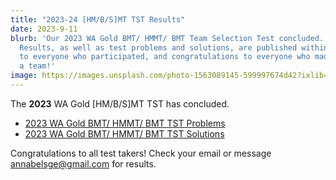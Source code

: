 ```yaml
---
title: "2023-24 [HM/B/S]MT TST Results"
date: 2023-9-11
blurb: 'Our 2023 WA Gold BMT/ HMMT/ BMT Team Selection Test concluded.
  Results, as well as test problems and solutions, are published within. Thanks
  to everyone who participated, and congratulations to everyone who made it onto
  a team!'
image: https://images.unsplash.com/photo-1563089145-599997674d42?ixlib=rb-4.0.3&ixid=M3wxMjA3fDB8MHxwaG90by1wYWdlfHx8fGVufDB8fHx8fA%3D%3D&auto=format&fit=crop&w=800
---
```


The **2023** WA Gold [HM/B/S]MT TST has concluded.

- [2023 WA Gold BMT/ HMMT/ BMT TST Problems](https://drive.google.com/file/d/1Ffh9y84WfxLJHPDtALjgpiPpuhq2I1qm/view?usp=sharing)
- [2023 WA Gold BMT/ HMMT/ BMT TST Solutions](https://drive.google.com/file/d/1u9SgM_c1pP7Z5sldFlSON8IiuIawAoJ6/view?usp=sharing)

Congratulations to all test takers! Check your email or message annabelsge@gmail.com for results.
